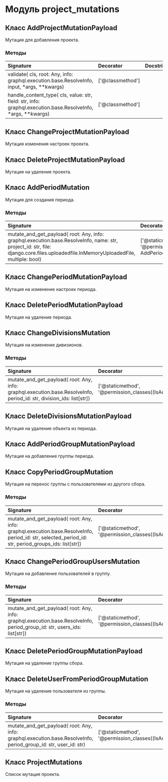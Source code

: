 # Модуль project_mutations



## Класс AddProjectMutationPayload

Мутация для добавления проекта.

### Методы

| Signature                                                                                                    | Decorator        | Docstring |
| :----------------------------------------------------------------------------------------------------------- | :--------------- | :-------- |
| validate( cls, root: Any, info: graphql.execution.base.ResolveInfo, input, *args, **kwargs)                  | ['@classmethod'] |           |
| handle_content_type( cls, value: str, field: str, info: graphql.execution.base.ResolveInfo, *args, **kwargs) | ['@classmethod'] |           |

## Класс ChangeProjectMutationPayload

Мутация изменения настроек проекта.

## Класс DeleteProjectMutationPayload

Мутация на удаление проекта.

## Класс AddPeriodMutation

Мутация для создания периода.

### Методы

| Signature                                                                                                                                                                           | Decorator                                                              | Docstring |
| :---------------------------------------------------------------------------------------------------------------------------------------------------------------------------------- | :--------------------------------------------------------------------- | :-------- |
| mutate_and_get_payload( root: Any, info: graphql.execution.base.ResolveInfo, name: str, project_id: str, file: django.core.files.uploadedfile.InMemoryUploadedFile, multiple: bool) | ['@staticmethod', '@permission_classes((IsAuthenticated, AddPeriod))'] |           |

## Класс ChangePeriodMutationPayload

Мутация на изменение настроек периода.

## Класс DeletePeriodMutationPayload

Мутация на удаление периода.

## Класс ChangeDivisionsMutation

Мутация на изменение дивизионов.

### Методы

| Signature                                                                                                             | Decorator                                                    | Docstring |
| :-------------------------------------------------------------------------------------------------------------------- | :----------------------------------------------------------- | :-------- |
| mutate_and_get_payload( root: Any, info: graphql.execution.base.ResolveInfo, period_id: str, division_ids: list[str]) | ['@staticmethod', '@permission_classes((IsAuthenticated,))'] |           |

## Класс DeleteDivisionsMutationPayload

Мутация на удаление объекта из периода.

## Класс AddPeriodGroupMutationPayload

Мутация на добавление группы периода.

## Класс CopyPeriodGroupMutation

Мутация на перенос группы с пользователями из другого сбора.

### Методы

| Signature                                                                                                                                           | Decorator                                                    | Docstring |
| :-------------------------------------------------------------------------------------------------------------------------------------------------- | :----------------------------------------------------------- | :-------- |
| mutate_and_get_payload( root: Any, info: graphql.execution.base.ResolveInfo, period_id: str, selected_period_id: str, period_groups_ids: list[str]) | ['@staticmethod', '@permission_classes((IsAuthenticated,))'] |           |

## Класс ChangePeriodGroupUsersMutation

Мутация на добавление пользователей в группу.

### Методы

| Signature                                                                                                                | Decorator                                                    | Docstring |
| :----------------------------------------------------------------------------------------------------------------------- | :----------------------------------------------------------- | :-------- |
| mutate_and_get_payload( root: Any, info: graphql.execution.base.ResolveInfo, period_group_id: str, users_ids: list[str]) | ['@staticmethod', '@permission_classes((IsAuthenticated,))'] |           |

## Класс DeletePeriodGroupMutationPayload

Мутация на удаление группы сбора.

## Класс DeleteUserFromPeriodGroupMutation

Мутация на удаление пользователя из группы.

### Методы

| Signature                                                                                                        | Decorator                                                    | Docstring |
| :--------------------------------------------------------------------------------------------------------------- | :----------------------------------------------------------- | :-------- |
| mutate_and_get_payload( root: Any, info: graphql.execution.base.ResolveInfo, period_group_id: str, user_id: str) | ['@staticmethod', '@permission_classes((IsAuthenticated,))'] |           |

## Класс ProjectMutations

Список мутация проекта.